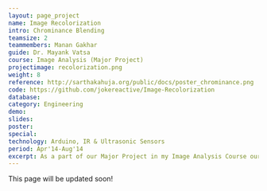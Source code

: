 ```yaml
---
layout: page_project
name: Image Recolorization 
intro: Chrominance Blending
teamsize: 2
teammembers: Manan Gakhar
guide: Dr. Mayank Vatsa
course: Image Analysis (Major Project)
projectimage: recolorization.png
weight: 8
reference: http://sarthakahuja.org/public/docs/poster_chrominance.png
code: https://github.com/jokereactive/Image-Recolorization
database:
category: Engineering
demo:
slides: 
poster: 
special:
technology: Arduino, IR & Ultrasonic Sensors
period: Apr'14-Aug'14
excerpt: As a part of our Major Project in my Image Analysis Course our team, implemented and analysed the performance of Chrominance Blending Technique proposed by Liron Yatziv and Guillermo Sapiro in their paper on the same as compared to other Algorithm.
---
```

This page will be updated soon!